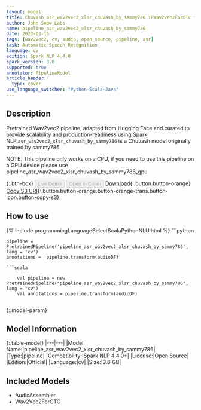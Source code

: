 ```yaml
---
layout: model
title: Chuvash asr_wav2vec2_xlsr_chuvash_by_sammy786 TFWav2Vec2ForCTC from sammy786
author: John Snow Labs
name: pipeline_asr_wav2vec2_xlsr_chuvash_by_sammy786
date: 2023-03-16
tags: [wav2vec2, cv, audio, open_source, pipeline, asr]
task: Automatic Speech Recognition
language: cv
edition: Spark NLP 4.4.0
spark_version: 3.0
supported: true
annotator: PipelineModel
article_header:
  type: cover
use_language_switcher: "Python-Scala-Java"
---
```


## Description

Pretrained Wav2vec2  pipeline, adapted from Hugging Face and curated to provide scalability and production-readiness using Spark NLP.`asr_wav2vec2_xlsr_chuvash_by_sammy786` is a Chuvash model originally trained by sammy786.

NOTE: This pipeline only works on a CPU, if you need to use this pipeline on a GPU device please use pipeline_asr_wav2vec2_xlsr_chuvash_by_sammy786_gpu

{:.btn-box}
<button class="button button-orange" disabled>Live Demo</button>
<button class="button button-orange" disabled>Open in Colab</button>
[Download](https://s3.amazonaws.com/auxdata.johnsnowlabs.com/public/models/pipeline_asr_wav2vec2_xlsr_chuvash_by_sammy786_cv_4.4.0_3.0_1679003427052.zip){:.button.button-orange}
[Copy S3 URI](s3://auxdata.johnsnowlabs.com/public/models/pipeline_asr_wav2vec2_xlsr_chuvash_by_sammy786_cv_4.4.0_3.0_1679003427052.zip){:.button.button-orange.button-orange-trans.button-icon.button-copy-s3}

## How to use



<div class="tabs-box" markdown="1">
{% include programmingLanguageSelectScalaPythonNLU.html %}
```python

    pipeline = PretrainedPipeline('pipeline_asr_wav2vec2_xlsr_chuvash_by_sammy786', lang = 'cv')
    annotations =  pipeline.transform(audioDF)
    
```
```scala

    val pipeline = new PretrainedPipeline("pipeline_asr_wav2vec2_xlsr_chuvash_by_sammy786", lang = "cv")
    val annotations = pipeline.transform(audioDF)
    
```
</div>

{:.model-param}
## Model Information

{:.table-model}
|---|---|
|Model Name:|pipeline_asr_wav2vec2_xlsr_chuvash_by_sammy786|
|Type:|pipeline|
|Compatibility:|Spark NLP 4.4.0+|
|License:|Open Source|
|Edition:|Official|
|Language:|cv|
|Size:|3.6 GB|

## Included Models

- AudioAssembler
- Wav2Vec2ForCTC